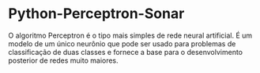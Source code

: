 # Python-Perceptron-Sonar
O algoritmo Perceptron é o tipo mais simples de rede neural artificial.  É um modelo de um único neurônio que pode ser usado para problemas de classificação de duas classes e fornece a base para o desenvolvimento posterior de redes muito maiores.
